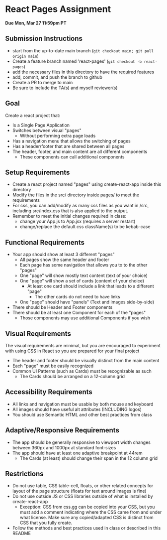 # React Pages Assignment

**Due Mon, Mar 27 11:59pm PT**

## Submission Instructions

* start from the up-to-date main branch (`git checkout main; git pull origin main`)
* Create a feature branch named 'react-pages' (`git checkout -b react-pages`)
* add the necessary files in this directory to have the required features
* add, commit, and push the branch to github
* Create a PR to merge to main
* Be sure to include the TA(s) and myself reviewer(s)

## Goal

Create a react project that:
- Is a Single Page Application
- Switches between visual "pages"
  - Without performing extra page loads
- Has a navigation menu that allows the switching of pages
- Has a header/footer that are shared between all pages
- The header, footer, and main content are all different components
  - These components can call additional components

## Setup Requirements

- Create a react project named "pages" using create-react-app inside this directory
- Modify the files in the src/ directory inside pages/ to meet the requirements
- For css, you can add/modify as many css files as you want in /src, including src/index.css that is also applied to the output.
- Remember to meet the initial changes required in class:
  - change your App.js to App.jsx (requires a server restart)
  - change/replace the default css className(s) to be kebab-case

## Functional Requirements

- Your app should show at least 3 different "pages"
  - All pages show the same header and footer
  - Each page has some navigation that allows you to to the other "pages"
  - One "page" will show mostly text content (text of your choice)
  - One "page" will show a set of cards (content of your choice)
    - At least one card should include a link that leads to a different "page"
      - The other cards do not need to have links
  - One "page" should have "panels" (Text and images side-by-side)
- There should be Header and Footer components
- There should be at least one Component for each of the "pages"
  - Those components may use additional Components if you wish

## Visual Requirements

The visual requirements are minimal, but you are encouraged to experiment with using CSS in React so you are prepared for your final project

- The header and footer should be visually distinct from the main content
- Each "page" must be easily recognized 
- Common UI Patterns (such as Cards) must be recognizable as such
  - The Cards should be arranged on a 12-column grid

## Accessibility Requirements

- All links and navigation must be usable by both mouse and keyboard
- All images should have useful alt attributes (INCLUDING logos)
- You should use Semantic HTML and other best practices from class

## Adaptive/Responsive Requirements

- The app should be generally responsive to viewport width changes between 360px and 1000px at standard font-sizes
- The app should have at least one adaptive breakpoint at 44rem
  - The Cards (at least) should change their span in the 12 column grid

## Restrictions

- Do not use table, CSS table-cell, floats, or other related concepts for layout of the page structure (floats for text around images is fine)
- Do not use outside JS or CSS libraries outside of what is installed by create-react-app
  - Exception: CSS from css.gg can be copied into your CSS, but you must add a comment indicating where the CSS came from and under what license.  Make sure any copied/adapted CSS is distinct from CSS that you fully create.
- Follow the methods and best practices used in class or described in this README

